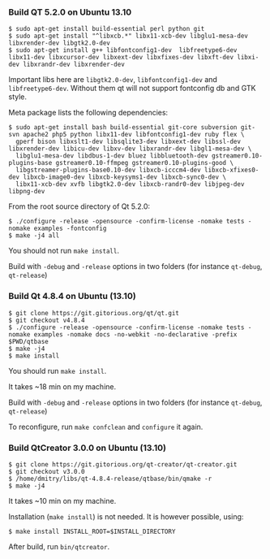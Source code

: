 ### Build QT 5.2.0 on Ubuntu 13.10

    $ sudo apt-get install build-essential perl python git
    $ sudo apt-get install "^libxcb.*" libx11-xcb-dev libglu1-mesa-dev libxrender-dev libgtk2.0-dev
    $ sudo apt-get install g++ libfontconfig1-dev  libfreetype6-dev libx11-dev libxcursor-dev libxext-dev libxfixes-dev libxft-dev libxi-dev libxrandr-dev libxrender-dev

Important libs here are `libgtk2.0-dev`, `libfontconfig1-dev` and `libfreetype6-dev`. Without them qt will not support fontconfig db and GTK style.    

Meta package lists the following dependencies:

    $ sudo apt-get install bash build-essential git-core subversion git-svn apache2 php5 python libx11-dev libfontconfig1-dev ruby flex \
      gperf bison libxslt1-dev libsqlite3-dev libxext-dev libssl-dev libxrender-dev libicu-dev libxv-dev libxrandr-dev libgl1-mesa-dev \
      libglu1-mesa-dev libdbus-1-dev bluez libbluetooth-dev gstreamer0.10-plugins-base gstreamer0.10-ffmpeg gstreamer0.10-plugins-good \
      libgstreamer-plugins-base0.10-dev libxcb-icccm4-dev libxcb-xfixes0-dev libxcb-image0-dev libxcb-keysyms1-dev libxcb-sync0-dev \
      libx11-xcb-dev xvfb libgtk2.0-dev libxcb-randr0-dev libjpeg-dev libpng-dev

From the root source directory of Qt 5.2.0:

    $ ./configure -release -opensource -confirm-license -nomake tests -nomake examples -fontconfig
    $ make -j4 all
   
You should not run `make install`.

Build with `-debug` and `-release` options in two folders (for instance `qt-debug`, `qt-release`) 

### Build Qt 4.8.4 on Ubuntu (13.10)

    $ git clone https://git.gitorious.org/qt/qt.git
    $ git checkout v4.8.4
    $ ./configure -release -opensource -confirm-license -nomake tests -nomake examples -nomake docs -no-webkit -no-declarative -prefix $PWD/qtbase
    $ make -j4
    $ make install

You should run `make install`.

It takes ~18 min on my machine.

Build with `-debug` and `-release` options in two folders (for instance `qt-debug`, `qt-release`)

To reconfigure, run `make confclean` and `configure` it again.

### Build QtCreator 3.0.0 on Ubuntu (13.10)

    $ git clone https://git.gitorious.org/qt-creator/qt-creator.git
    $ git checkout v3.0.0
    $ /home/dmitry/libs/qt-4.8.4-release/qtbase/bin/qmake -r
    $ make -j4

It takes ~10 min on my machine.
    
Installation (`make install`) is not needed. It is however possible, using:

    $ make install INSTALL_ROOT=$INSTALL_DIRECTORY

After build, run `bin/qtcreator`.

